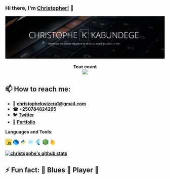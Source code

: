 ### Hi there, I'm [Christopher!](https://github.com/kabundege) 👋
![Christopher](https://github.com/kabundege/kabundege/blob/master/src/assets/edit.JPG?raw=true)
<p align="center"> 
  <b>Tour count<b>
  <br>
  <img src="https://profile-counter.glitch.me/kabundege/count.svg" />
</p>

## 📫 How to reach me: 
 - 📧 christophekwizera1@gmail.com
 - ☎ **+250784824295**
 - 🐦 [**Twitter**](https://twitter.com/KabundegeC)
 - 🔗 [**Portfolio**](https://kabundege.herokuapp.com/)
  
**Languages and Tools:**  

<code><img height="20" src="https://raw.githubusercontent.com/github/explore/80688e429a7d4ef2fca1e82350fe8e3517d3494d/topics/javascript/javascript.png"></code>
<code><img height="20" src="https://raw.githubusercontent.com/github/explore/80688e429a7d4ef2fca1e82350fe8e3517d3494d/topics/dart/dart.png"></code>
<code><img height="20" src="https://raw.githubusercontent.com/github/explore/80688e429a7d4ef2fca1e82350fe8e3517d3494d/topics/python/python.png"></code>
<code><img height="20" src="https://raw.githubusercontent.com/github/explore/80688e429a7d4ef2fca1e82350fe8e3517d3494d/topics/react/react.png"></code>
<code><img height="20" src="https://raw.githubusercontent.com/github/explore/80688e429a7d4ef2fca1e82350fe8e3517d3494d/topics/flutter/flutter.png"></code>
<code><img height="20" src="https://raw.githubusercontent.com/github/explore/80688e429a7d4ef2fca1e82350fe8e3517d3494d/topics/nodejs/nodejs.png"></code>
<code><img height="20" src="https://raw.githubusercontent.com/github/explore/80688e429a7d4ef2fca1e82350fe8e3517d3494d/topics/firebase/firebase.png"></code>

[![christopphe's github stats](https://github-readme-stats.vercel.app/api?username=kabundege&show_icons=true&theme=radical)](https://github.com/kabundege/github-readme-stats)

## ⚡ Fun fact:  **💓  Blues  🎸 Player 🎼**
